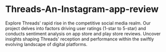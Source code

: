 # Threads-An-Instagram-app-review
Explore Threads' rapid rise in the competitive social media realm. Our project delves into factors driving user ratings (1-star to 5-star) and conducts sentiment analysis on app store and play store reviews. Uncover insights shaping Threads' reception and performance within the swiftly evolving landscape of digital platforms.
